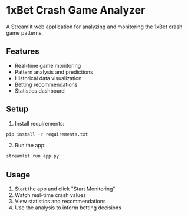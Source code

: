 # 1xBet Crash Game Analyzer

A Streamlit web application for analyzing and monitoring the 1xBet crash game patterns.

## Features
- Real-time game monitoring
- Pattern analysis and predictions
- Historical data visualization
- Betting recommendations
- Statistics dashboard

## Setup
1. Install requirements:
```bash
pip install -r requirements.txt
```

2. Run the app:
```bash
streamlit run app.py
```

## Usage
1. Start the app and click "Start Monitoring"
2. Watch real-time crash values
3. View statistics and recommendations
4. Use the analysis to inform betting decisions
